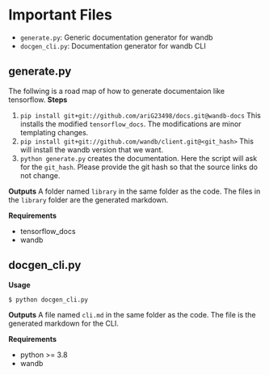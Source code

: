 # Important Files
- `generate.py`: Generic documentation generator for wandb
- `docgen_cli.py`: Documentation generator for wandb CLI

## generate.py
The follwing is a road map of how to generate documentaion like tensorflow.
**Steps**
1. `pip install git+git://github.com/ariG23498/docs.git@wandb-docs` This installs the modified `tensorflow_docs`. The modifications are minor templating changes.
2. `pip install git+git://github.com/wandb/client.git@<git_hash>` This will install the wandb version that we want.
3. `python generate.py` creates the documentation. Here the script will ask for the `git_hash`. Please provide the git hash so that the source links do not change.

**Outputs**
A folder named `library` in the same folder as the code. The files in the `library` folder are the generated markdown.

**Requirements**
- tensorflow_docs
- wandb

## docgen_cli.py
**Usage**
```bash
$ python docgen_cli.py
```

**Outputs**
A file named `cli.md` in the same folder as the code. The file is the generated markdown for the CLI.

**Requirements**
- python >= 3.8
- wandb
